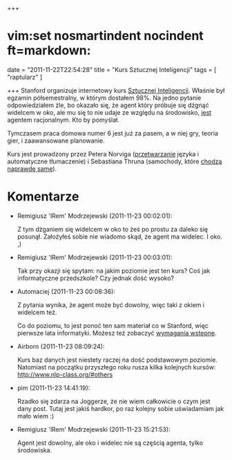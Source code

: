 +++
# vim:set nosmartindent nocindent ft=markdown:
date = "2011-11-22T22:54:28"
title = "Kurs Sztucznej Inteligencji"
tags = [ "raptularz" ]

+++
Stanford organizuje internetowy kurs [Sztucznej
Inteligencji](http://www.ai-class.com/). Właśnie był egzamin półsemestralny,
w którym dostałem 98%. Na jedno pytanie odpowiedziałem źle, bo okazało się, że
agent który próbuje się dźgnąć widelcem w oko, ale mu się to nie udaje ze
względu na środowisko, [jest](http://www.youtube.com/watch?v=wBXnAxDpGxA)
agentem racjonalnym. Kto by pomyślał.

<!--more-->

Tymczasem praca domowa numer 6 jest już za pasem, a w niej gry, teoria gier, i
zaawansowane planowanie.

Kurs jest prowadzony przez Petera Norviga
([przetwarzanie](http://norvig.com/spell-correct.html) języka i automatyczne
tłumaczenie) i Sebastiana Thruna (samochody, które [chodzą naprawdę
same](http://www.nytimes.com/2010/10/10/science/10google.html)).

# Komentarze

* Remigiusz 'lRem' Modrzejewski (2011-11-23 00:02:01): <p>Z tym dźganiem się
  widelcem w oko to żeś po prostu za daleko się posunął. Założyłeś sobie nie
  wiadomo skąd, że agent ma widelec. I oko. ,)</p>
* Remigiusz 'lRem' Modrzejewski (2011-11-23 00:03:01): <p>Tak przy okazji się
  spytam: na jakim poziomie jest ten kurs? Coś jak informatyczne przedszkole?
  Czy jednak dość wysoko?</p>
* Automaciej (2011-11-23 00:08:36): <p>Z pytania wynika, że agent może być
  dowolny, więc taki z okiem i widelcem też.</p>    <p>Co do poziomu, to jest
  ponoć ten sam materiał co w Stanford, więc pierwsze lata informatyki.  Możesz
  też zobaczyć <a href="https://www.ai-class.com/resources">wymagania
  wstępne</a>.</p>
* Airborn (2011-11-23 08:09:24): <p>Kurs baz danych jest niestety raczej na dość
  podstawowym poziomie. Natomiast na początku przyszłego roku rusza kilka
  kolejnych kursów: http://www.nlp-class.org/#others</p>
* pim (2011-11-23 14:41:19): <p>Rzadko się zdarza na Joggerze, że nie wiem
  całkowicie o czym jest dany post. Tutaj jest jakiś hardkor, po raz kolejny
  sobie uświadamiam jak mało wiem :)</p>
* Remigiusz 'lRem' Modrzejewski (2011-11-23 15:21:53): <p>Agent jest dowolny,
  ale oko i widelec nie są częścią agenta, tylko środowiska.</p>
